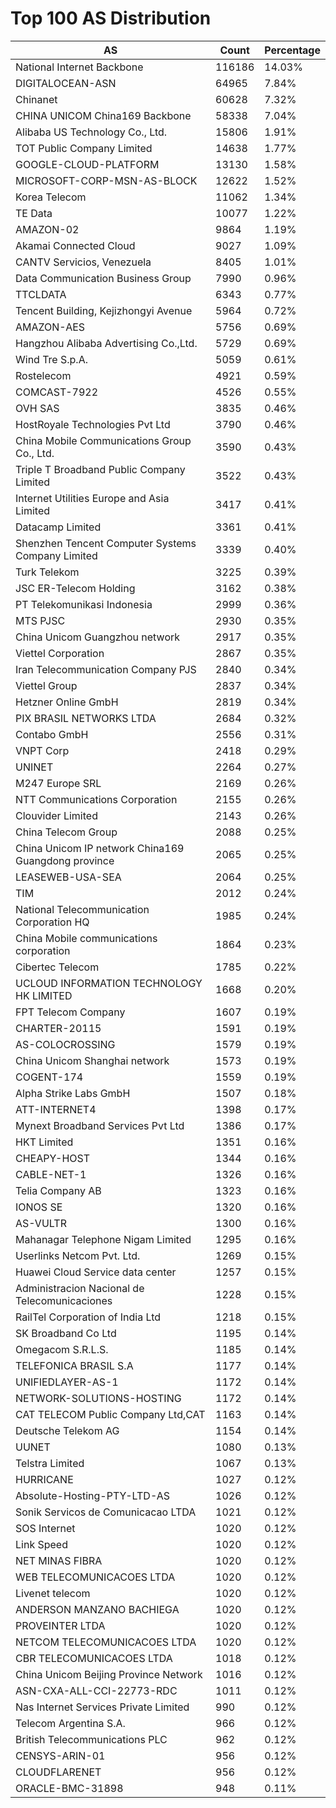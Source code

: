 # Top 100 AS Distribution
| AS | Count | Percentage |
|----|----|----|
| National Internet Backbone | 116186 | 14.03% |
| DIGITALOCEAN-ASN | 64965 | 7.84% |
| Chinanet | 60628 | 7.32% |
| CHINA UNICOM China169 Backbone | 58338 | 7.04% |
| Alibaba US Technology Co., Ltd. | 15806 | 1.91% |
| TOT Public Company Limited | 14638 | 1.77% |
| GOOGLE-CLOUD-PLATFORM | 13130 | 1.58% |
| MICROSOFT-CORP-MSN-AS-BLOCK | 12622 | 1.52% |
| Korea Telecom | 11062 | 1.34% |
| TE Data | 10077 | 1.22% |
| AMAZON-02 | 9864 | 1.19% |
| Akamai Connected Cloud | 9027 | 1.09% |
| CANTV Servicios, Venezuela | 8405 | 1.01% |
| Data Communication Business Group | 7990 | 0.96% |
| TTCLDATA | 6343 | 0.77% |
| Tencent Building, Kejizhongyi Avenue | 5964 | 0.72% |
| AMAZON-AES | 5756 | 0.69% |
| Hangzhou Alibaba Advertising Co.,Ltd. | 5729 | 0.69% |
| Wind Tre S.p.A. | 5059 | 0.61% |
| Rostelecom | 4921 | 0.59% |
| COMCAST-7922 | 4526 | 0.55% |
| OVH SAS | 3835 | 0.46% |
| HostRoyale Technologies Pvt Ltd | 3790 | 0.46% |
| China Mobile Communications Group Co., Ltd. | 3590 | 0.43% |
| Triple T Broadband Public Company Limited | 3522 | 0.43% |
| Internet Utilities Europe and Asia Limited | 3417 | 0.41% |
| Datacamp Limited | 3361 | 0.41% |
| Shenzhen Tencent Computer Systems Company Limited | 3339 | 0.40% |
| Turk Telekom | 3225 | 0.39% |
| JSC ER-Telecom Holding | 3162 | 0.38% |
| PT Telekomunikasi Indonesia | 2999 | 0.36% |
| MTS PJSC | 2930 | 0.35% |
| China Unicom Guangzhou network | 2917 | 0.35% |
| Viettel Corporation | 2867 | 0.35% |
| Iran Telecommunication Company PJS | 2840 | 0.34% |
| Viettel Group | 2837 | 0.34% |
| Hetzner Online GmbH | 2819 | 0.34% |
| PIX BRASIL NETWORKS LTDA | 2684 | 0.32% |
| Contabo GmbH | 2556 | 0.31% |
| VNPT Corp | 2418 | 0.29% |
| UNINET | 2264 | 0.27% |
| M247 Europe SRL | 2169 | 0.26% |
| NTT Communications Corporation | 2155 | 0.26% |
| Clouvider Limited | 2143 | 0.26% |
| China Telecom Group | 2088 | 0.25% |
| China Unicom IP network China169 Guangdong province | 2065 | 0.25% |
| LEASEWEB-USA-SEA | 2064 | 0.25% |
| TIM | 2012 | 0.24% |
| National Telecommunication Corporation HQ | 1985 | 0.24% |
| China Mobile communications corporation | 1864 | 0.23% |
| Cibertec Telecom | 1785 | 0.22% |
| UCLOUD INFORMATION TECHNOLOGY HK LIMITED | 1668 | 0.20% |
| FPT Telecom Company | 1607 | 0.19% |
| CHARTER-20115 | 1591 | 0.19% |
| AS-COLOCROSSING | 1579 | 0.19% |
| China Unicom Shanghai network | 1573 | 0.19% |
| COGENT-174 | 1559 | 0.19% |
| Alpha Strike Labs GmbH | 1507 | 0.18% |
| ATT-INTERNET4 | 1398 | 0.17% |
| Mynext Broadband Services Pvt Ltd | 1386 | 0.17% |
| HKT Limited | 1351 | 0.16% |
| CHEAPY-HOST | 1344 | 0.16% |
| CABLE-NET-1 | 1326 | 0.16% |
| Telia Company AB | 1323 | 0.16% |
| IONOS SE | 1320 | 0.16% |
| AS-VULTR | 1300 | 0.16% |
| Mahanagar Telephone Nigam Limited | 1295 | 0.16% |
| Userlinks Netcom Pvt. Ltd. | 1269 | 0.15% |
| Huawei Cloud Service data center | 1257 | 0.15% |
| Administracion Nacional de Telecomunicaciones | 1228 | 0.15% |
| RailTel Corporation of India Ltd | 1218 | 0.15% |
| SK Broadband Co Ltd | 1195 | 0.14% |
| Omegacom S.R.L.S. | 1185 | 0.14% |
| TELEFONICA BRASIL S.A | 1177 | 0.14% |
| UNIFIEDLAYER-AS-1 | 1172 | 0.14% |
| NETWORK-SOLUTIONS-HOSTING | 1172 | 0.14% |
| CAT TELECOM Public Company Ltd,CAT | 1163 | 0.14% |
| Deutsche Telekom AG | 1154 | 0.14% |
| UUNET | 1080 | 0.13% |
| Telstra Limited | 1067 | 0.13% |
| HURRICANE | 1027 | 0.12% |
| Absolute-Hosting-PTY-LTD-AS | 1026 | 0.12% |
| Sonik Servicos de Comunicacao LTDA | 1021 | 0.12% |
| SOS Internet | 1020 | 0.12% |
| Link Speed | 1020 | 0.12% |
| NET MINAS FIBRA | 1020 | 0.12% |
| WEB TELECOMUNICACOES LTDA | 1020 | 0.12% |
| Livenet telecom | 1020 | 0.12% |
| ANDERSON MANZANO BACHIEGA | 1020 | 0.12% |
| PROVEINTER LTDA | 1020 | 0.12% |
| NETCOM TELECOMUNICACOES LTDA | 1020 | 0.12% |
| CBR TELECOMUNICACOES LTDA | 1018 | 0.12% |
| China Unicom Beijing Province Network | 1016 | 0.12% |
| ASN-CXA-ALL-CCI-22773-RDC | 1011 | 0.12% |
| Nas Internet Services Private Limited | 990 | 0.12% |
| Telecom Argentina S.A. | 966 | 0.12% |
| British Telecommunications PLC | 962 | 0.12% |
| CENSYS-ARIN-01 | 956 | 0.12% |
| CLOUDFLARENET | 956 | 0.12% |
| ORACLE-BMC-31898 | 948 | 0.11% |
